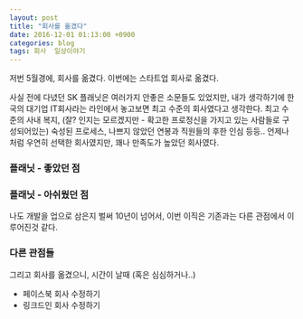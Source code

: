 ```yaml
---
layout: post
title: "회사를 옮겼다"
date: 2016-12-01 01:13:00 +0900
categories: blog
tags: 회사  일상이야기
---
```


저번 5월경에, 회사를 옮겼다. 이번에는 스타트업 회사로 옮겼다.

사실 전에 다녔던 SK 플래닛은 여러가지 안좋은 소문들도 있었지만, 내가 생각하기에 한국의 대기업 IT회사라는 라인에서 놓고보면 최고 수준의 회사였다고 생각한다. 최고 수준의 사내 복지, (잘? 인지는 모르겠지만 - 확고한 프로정신을 가지고 있는 사람들로 구성되어있는) 숙성된 프로세스, 나쁘지 않았던 연봉과 직원들의 후한 인심 등등.. 언제나처럼 우연히 선택한 회사였지만, 꽤나 만족도가 높았던 회사였다.

### 플래닛 - 좋았던 점

### 플래닛 - 아쉬웠던 점

나도 개발을 업으로 삼은지 벌써 10년이 넘어서, 이번 이직은 기존과는 다른 관점에서 이루어진것 같다.

### 다른 관점들

그리고 회사를 옮겼으니, 시간이 날때 (혹은 심심하거나..)

 * 페이스북 회사 수정하기
 * 링크드인 회사 수정하기

